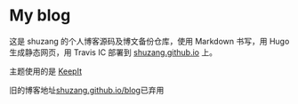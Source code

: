 # My blog

这是 shuzang 的个人博客源码及博文备份仓库，使用 Markdown 书写，用 Hugo 生成静态网页，用 Travis IC 部署到 [shuzang.github.io](https://shuzang.github.io) 上。

主题使用的是 [KeepIt](https://github.com/Fastbyte01/KeepIt)

旧的博客地址[shuzang.github.io/blog](https://shuzang.github.io/blog/)已弃用

